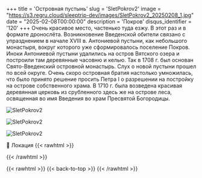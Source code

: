 +++
title = 'Островная пустынь'
slug = 'SletPokrov2'
image = "https://s3.regru.cloud/sleeptrip-dev/images/SletPokrov2_20250208_1.jpg"
date = "2025-02-08T00:00:00"
description = 'Покров'
disqus_identifier = '120'
+++
Очень красивое место, частенько туда езжу. В этот раз и в формате дронослёта. 
Возникновение Введенской обители связано с упразднением в начале XVIII в. Антониевой пустыни, как небольшого монастыря, вокруг которого уже сформировалось поселение Покров. Иноки Антониевой пустыни удалились на остров Вятского озера и построили там деревянные часовню и келью. Так в 1708 г. был основан Свято-Введенский островной монастырь. Слух о новой пустыни прошел по всей округе. Очень скоро островная братия настолько умножилась, что было принято решение просить Петра I о разрешении на постройку на острове собственного храма. В 1710 г. была возведена красивая деревянная церковь из срубленного здесь же на острове леса, освященная во имя Введения во храм Пресвятой Богородицы.

![SletPokrov2](https://s3.regru.cloud/sleeptrip-dev/images/SletPokrov2_20250208_2.jpg)

![SletPokrov2](https://s3.regru.cloud/sleeptrip-dev/images/SletPokrov2_20250208_3.jpg)

![SletPokrov2](https://s3.regru.cloud/sleeptrip-dev/images/SletPokrov2_20250208_4.jpg)

📍 Локация
{{< rawhtml >}}
<div class="yandex-map-container">
<script type="text/javascript" charset="utf-8" async src="https://api-maps.yandex.ru/services/constructor/1.0/js/?um=constructor%3Acecb287d2eb2b4d656b2e995969e2a6fa1cf1d7ac6d67e41546b255299763d62&amp;width=800&amp;height=400&amp;lang=ru_RU&amp;scroll=true"></script>
</div>
{{< /rawhtml >}}

{{< rawhtml >}}
{{< back-to-top >}}
{{< /rawhtml >}}